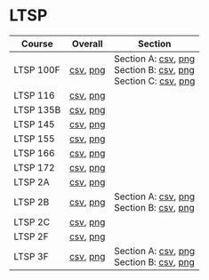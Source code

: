 # LTSP

| Course | Overall | Section |
| ------ | ------- | ------- |
| LTSP 100F | [csv](https://github.com/UCSD-Historical-Enrollment-Data/2025Winter/blob/main/overall/LTSP%20100F.csv), [png](https://raw.githubusercontent.com/UCSD-Historical-Enrollment-Data/2025Winter/main/plot_overall/LTSP%20100F.png) | Section A: [csv](https://github.com/UCSD-Historical-Enrollment-Data/2025Winter/blob/main/section/LTSP%20100F_A.csv), [png](https://raw.githubusercontent.com/UCSD-Historical-Enrollment-Data/2025Winter/main/plot_section/LTSP%20100F_A.png)<br>Section B: [csv](https://github.com/UCSD-Historical-Enrollment-Data/2025Winter/blob/main/section/LTSP%20100F_B.csv), [png](https://raw.githubusercontent.com/UCSD-Historical-Enrollment-Data/2025Winter/main/plot_section/LTSP%20100F_B.png)<br>Section C: [csv](https://github.com/UCSD-Historical-Enrollment-Data/2025Winter/blob/main/section/LTSP%20100F_C.csv), [png](https://raw.githubusercontent.com/UCSD-Historical-Enrollment-Data/2025Winter/main/plot_section/LTSP%20100F_C.png) |
| LTSP 116 | [csv](https://github.com/UCSD-Historical-Enrollment-Data/2025Winter/blob/main/overall/LTSP%20116.csv), [png](https://raw.githubusercontent.com/UCSD-Historical-Enrollment-Data/2025Winter/main/plot_overall/LTSP%20116.png) |  |
| LTSP 135B | [csv](https://github.com/UCSD-Historical-Enrollment-Data/2025Winter/blob/main/overall/LTSP%20135B.csv), [png](https://raw.githubusercontent.com/UCSD-Historical-Enrollment-Data/2025Winter/main/plot_overall/LTSP%20135B.png) |  |
| LTSP 145 | [csv](https://github.com/UCSD-Historical-Enrollment-Data/2025Winter/blob/main/overall/LTSP%20145.csv), [png](https://raw.githubusercontent.com/UCSD-Historical-Enrollment-Data/2025Winter/main/plot_overall/LTSP%20145.png) |  |
| LTSP 155 | [csv](https://github.com/UCSD-Historical-Enrollment-Data/2025Winter/blob/main/overall/LTSP%20155.csv), [png](https://raw.githubusercontent.com/UCSD-Historical-Enrollment-Data/2025Winter/main/plot_overall/LTSP%20155.png) |  |
| LTSP 166 | [csv](https://github.com/UCSD-Historical-Enrollment-Data/2025Winter/blob/main/overall/LTSP%20166.csv), [png](https://raw.githubusercontent.com/UCSD-Historical-Enrollment-Data/2025Winter/main/plot_overall/LTSP%20166.png) |  |
| LTSP 172 | [csv](https://github.com/UCSD-Historical-Enrollment-Data/2025Winter/blob/main/overall/LTSP%20172.csv), [png](https://raw.githubusercontent.com/UCSD-Historical-Enrollment-Data/2025Winter/main/plot_overall/LTSP%20172.png) |  |
| LTSP 2A | [csv](https://github.com/UCSD-Historical-Enrollment-Data/2025Winter/blob/main/overall/LTSP%202A.csv), [png](https://raw.githubusercontent.com/UCSD-Historical-Enrollment-Data/2025Winter/main/plot_overall/LTSP%202A.png) |  |
| LTSP 2B | [csv](https://github.com/UCSD-Historical-Enrollment-Data/2025Winter/blob/main/overall/LTSP%202B.csv), [png](https://raw.githubusercontent.com/UCSD-Historical-Enrollment-Data/2025Winter/main/plot_overall/LTSP%202B.png) | Section A: [csv](https://github.com/UCSD-Historical-Enrollment-Data/2025Winter/blob/main/section/LTSP%202B_A.csv), [png](https://raw.githubusercontent.com/UCSD-Historical-Enrollment-Data/2025Winter/main/plot_section/LTSP%202B_A.png)<br>Section B: [csv](https://github.com/UCSD-Historical-Enrollment-Data/2025Winter/blob/main/section/LTSP%202B_B.csv), [png](https://raw.githubusercontent.com/UCSD-Historical-Enrollment-Data/2025Winter/main/plot_section/LTSP%202B_B.png) |
| LTSP 2C | [csv](https://github.com/UCSD-Historical-Enrollment-Data/2025Winter/blob/main/overall/LTSP%202C.csv), [png](https://raw.githubusercontent.com/UCSD-Historical-Enrollment-Data/2025Winter/main/plot_overall/LTSP%202C.png) |  |
| LTSP 2F | [csv](https://github.com/UCSD-Historical-Enrollment-Data/2025Winter/blob/main/overall/LTSP%202F.csv), [png](https://raw.githubusercontent.com/UCSD-Historical-Enrollment-Data/2025Winter/main/plot_overall/LTSP%202F.png) |  |
| LTSP 3F | [csv](https://github.com/UCSD-Historical-Enrollment-Data/2025Winter/blob/main/overall/LTSP%203F.csv), [png](https://raw.githubusercontent.com/UCSD-Historical-Enrollment-Data/2025Winter/main/plot_overall/LTSP%203F.png) | Section A: [csv](https://github.com/UCSD-Historical-Enrollment-Data/2025Winter/blob/main/section/LTSP%203F_A.csv), [png](https://raw.githubusercontent.com/UCSD-Historical-Enrollment-Data/2025Winter/main/plot_section/LTSP%203F_A.png)<br>Section B: [csv](https://github.com/UCSD-Historical-Enrollment-Data/2025Winter/blob/main/section/LTSP%203F_B.csv), [png](https://raw.githubusercontent.com/UCSD-Historical-Enrollment-Data/2025Winter/main/plot_section/LTSP%203F_B.png) |
